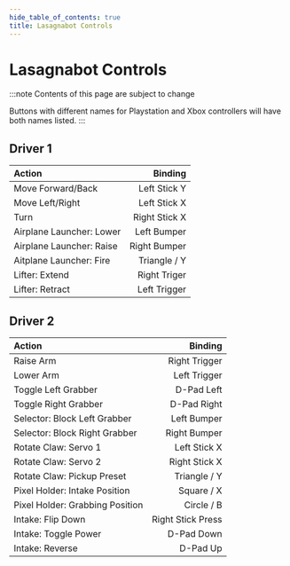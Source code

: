 ```yaml
---
hide_table_of_contents: true
title: Lasagnabot Controls
---
```


# Lasagnabot Controls

:::note
Contents of this page are subject to change

Buttons with different names for Playstation and Xbox controllers will have both names listed.
:::

## Driver 1
| Action                   |       Binding |
|:-------------------------|--------------:|
| Move Forward/Back        |  Left Stick Y |
| Move Left/Right          |  Left Stick X |
| Turn                     | Right Stick X |
| Airplane Launcher: Lower |   Left Bumper |
| Airplane Launcher: Raise |  Right Bumper |
| Aitplane Launcher: Fire  |  Triangle / Y |
| Lifter: Extend           |  Right Triger |
| Lifter: Retract          |  Left Trigger |

## Driver 2
| Action                          |           Binding |
|:--------------------------------|------------------:|
| Raise Arm                       |     Right Trigger |
| Lower Arm                       |      Left Trigger |
| Toggle Left Grabber             |        D-Pad Left |
| Toggle Right Grabber            |       D-Pad Right |
| Selector: Block Left Grabber    |       Left Bumper |
| Selector: Block Right Grabber   |      Right Bumper |
| Rotate Claw: Servo 1            |      Left Stick X |
| Rotate Claw: Servo 2            |     Right Stick X |
| Rotate Claw: Pickup Preset      |      Triangle / Y |
| Pixel Holder: Intake Position   |        Square / X |
| Pixel Holder: Grabbing Position |        Circle / B |
| Intake: Flip Down               | Right Stick Press |
| Intake: Toggle Power            |        D-Pad Down |
| Intake: Reverse                 |          D-Pad Up |